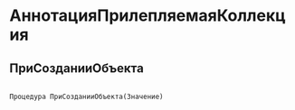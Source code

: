 # АннотацияПрилепляемаяКоллекция

## ПриСозданииОбъекта

```bsl

Процедура ПриСозданииОбъекта(Значение) 
```


